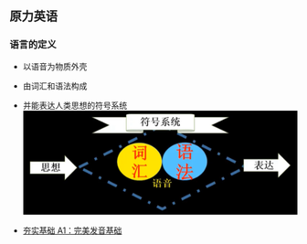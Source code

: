 ## 原力英语
### 语言的定义
- 以语音为物质外壳
- 由词汇和语法构成
- 并能表达人类思想的符号系统
![语言的定义](./原力英语/img/01.夯实基础A1-完美发音基础/语言的定义.jpg)


- [夯实基础 A1：完美发音基础](./原力英语/01.夯实基础A1-完美发音基础.md)
